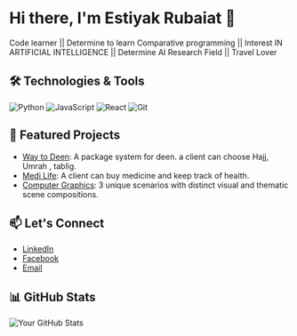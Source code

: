# Hi there, I'm Estiyak Rubaiat 👋

Code learner || Determine to learn Comparative programming || Interest IN ARTIFICIAL INTELLIGENCE || Determine AI Research Field || Travel Lover

## 🛠️ Technologies & Tools
![Python](https://img.shields.io/badge/-Python-3776AB?logo=python&logoColor=white)
![JavaScript](https://img.shields.io/badge/-JavaScript-F7DF1E?logo=javascript&logoColor=black)
![React](https://img.shields.io/badge/-React-61DAFB?logo=react&logoColor=black)
![Git](https://img.shields.io/badge/-Git-F05032?logo=git&logoColor=white)

## 🌟 Featured Projects
- [Way to Deen]([https://github.com/username/project2](https://github.com/Estiyak-rubs/Asp.NET-Project-Way-To-Deen)): A package system for deen. a client can choose Hajj, Umrah , tablig.
- [Medi Life]([https://github.com/username/project1](https://github.com/Estiyak-rubs/Java-Project)): A client can buy medicine and keep track of health.
- [Computer Graphics]([https://github.com/username/project1](https://github.com/Estiyak-rubs/ComputerGraphics_project)): 3 unique scenarios with distinct visual and thematic scene compositions.


## 📫 Let's Connect
- [LinkedIn](https://www.linkedin.com/in/estiyak-rubaiat/)
- [Facebook]([https://yourportfolio.com](https://www.facebook.com/ER2502/))
- [Email](Rubaiat.estiyak@gmail.com)

## 📊 GitHub Stats
![Your GitHub Stats](https://github-readme-stats.vercel.app/api?username=yourusername&show_icons=true&theme=radical)
